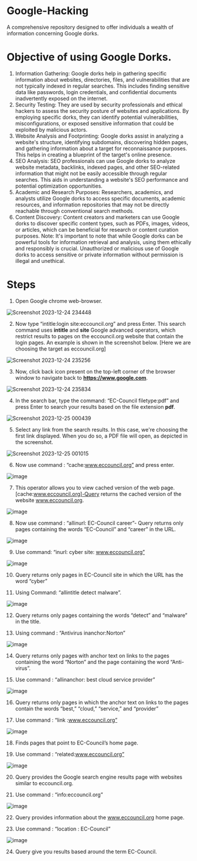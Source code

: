# Google-Hacking
A comprehensive repository designed to offer individuals a wealth of information concerning Google dorks.
# Objective of using Google Dorks.
1. Information Gathering: Google dorks help in gathering specific information about websites, directories, files, and vulnerabilities that are not typically indexed in regular searches. This includes finding sensitive data like passwords, login credentials, and confidential documents inadvertently exposed on the internet.
2. Security Testing: They are used by security professionals and ethical hackers to assess the security posture of websites and applications. By employing specific dorks, they can identify potential vulnerabilities, misconfigurations, or exposed sensitive information that could be exploited by malicious actors.
3. Website Analysis and Footprinting: Google dorks assist in analyzing a website's structure, identifying subdomains, discovering hidden pages, and gathering information about a target for reconnaissance purposes. This helps in creating a blueprint of the target's online presence.
4. SEO Analysis: SEO professionals can use Google dorks to analyze website metadata, backlinks, indexed pages, and other SEO-related information that might not be easily accessible through regular searches. This aids in understanding a website's SEO performance and potential optimization opportunities.
5. Academic and Research Purposes: Researchers, academics, and analysts utilize Google dorks to access specific documents, academic resources, and information repositories that may not be directly reachable through conventional search methods.
6. Content Discovery: Content creators and marketers can use Google dorks to discover specific content types, such as PDFs, images, videos, or articles, which can be beneficial for research or content curation purposes.
Note: It's important to note that while Google dorks can be powerful tools for information retrieval and analysis, using them ethically and responsibly is crucial. Unauthorized or malicious use of Google dorks to access sensitive or private information without permission is illegal and unethical.
# Steps
1. Open Google chrome web-browser.

![Screenshot 2023-12-24 234448](https://github.com/Debojit2003/Google-Hacking/assets/98704361/959b7fde-6abb-4399-8250-218d6708d9e4)

2. Now type “intitle:login site:eccouncil.org” and press Enter. This search command uses **intitle** and **site** Google advanced operators, which restrict results to pages on the eccouncil.org website that contain the login pages. An example is shown in the screenshot below. [Here we are choosing the target as eccouncil.org]

![Screenshot 2023-12-24 235256](https://github.com/Debojit2003/Google-Hacking/assets/98704361/c3565e6a-c255-438d-b417-00c41f7f3e45)

3. Now, click back icon present on the top-left corner of the browser window to navigate back to **https://www.google.com**.

![Screenshot 2023-12-24 235834](https://github.com/Debojit2003/Google-Hacking/assets/98704361/5b6a5423-541e-4f0d-af38-44a60e3a6a6d)

4. In the search bar, type the command: “EC-Council filetype:pdf” and press Enter to search your results based on the file extension **pdf**.

![Screenshot 2023-12-25 000439](https://github.com/Debojit2003/Google-Hacking/assets/98704361/b65456a6-2ac0-4fe0-965a-5c11dae31f99)

5. Select any link from the search results. In this case, we're choosing the first link displayed. When you do so, a PDF file will open, as depicted in the screenshot.

![Screenshot 2023-12-25 001015](https://github.com/Debojit2003/Google-Hacking/assets/98704361/bff319c7-99b2-4c30-a19a-d708d04af292)

6. Now use command : “cache:www.eccouncil.org” and press enter.

![image](https://github.com/Debojit2003/Google-Hacking/assets/98704361/269b8c6e-86dd-4ea7-bea8-82190ba4c788)
   
7. This operator allows you to view cached version of the web page. [cache:www.eccouncil.org]-Query returns the cached version of the website www.eccouncil.org.

![image](https://github.com/Debojit2003/Google-Hacking/assets/98704361/e3aebbf4-5b99-49f2-82a3-10ce044f381f)

8. Now use command : “allinurl: EC-Council career”- Query returns only pages containing the words “EC-Council” and “career” in the URL.

![image](https://github.com/Debojit2003/Google-Hacking/assets/98704361/a9b9b2a2-757f-4723-a2d7-7fd6572f2e5f)

9. Use command: “inurl: cyber site: www.eccouncil.org”

![image](https://github.com/Debojit2003/Google-Hacking/assets/98704361/d7e81832-fe2b-4a49-aee8-4311c9f26591)

10. Query returns only pages in EC-Council site in which the URL has the word “cyber”

11. Using Command: “allintitle detect malware”.

![image](https://github.com/Debojit2003/Google-Hacking/assets/98704361/251d2fca-6e1e-4355-8020-6f044a58bc4a)

12. Query returns only pages containing the words “detect” and “malware” in the title.

13. Using command : “Antivirus inanchor:Norton”

![image](https://github.com/Debojit2003/Google-Hacking/assets/98704361/009c6f7f-d330-4914-9061-ccb5fe19b073)

14. Query returns only pages with anchor text on links to the pages containing the word “Norton” and the page containing the word “Anti-virus”.

15. Use command : “allinanchor: best cloud service provider”

![image](https://github.com/Debojit2003/Google-Hacking/assets/98704361/31cfd3cd-0396-49c3-820c-fb4e0cf07fc5)

16. Query returns only pages in which the anchor text on links to the pages contain the words “best,” “cloud,” “service,” and “provider”

17. Use command : “link :www.eccouncil.org”

![image](https://github.com/Debojit2003/Google-Hacking/assets/98704361/5b23ae5a-cecc-4fec-b51e-60dccc0700f3)

18. Finds pages that point to EC-Council’s home page.

19. Use command : “related:www.eccouncil.org”

![image](https://github.com/Debojit2003/Google-Hacking/assets/98704361/bdb64aea-f1b5-4b34-848f-56cfa9eca266)

20. Query provides the Google search engine results page with websites similar to eccouncil.org.

21. Use command : “info:eccouncil.org”

![image](https://github.com/Debojit2003/Google-Hacking/assets/98704361/9d55c10d-58c9-4d81-8be8-a49d6e0280f6)

22. Query provides information about the www.eccouncil.org home page.

23. Use command : “location : EC-Council”

![image](https://github.com/Debojit2003/Google-Hacking/assets/98704361/f038d38e-33ac-4a9b-8b10-353c1cf45423)

24. Query give you results based around the term EC-Council.














